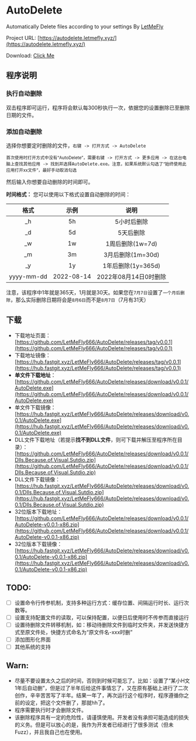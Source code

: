 # AutoDelete

Automatically Delete files according to your settings By [LetMeFly](https://letmefly.xyz)

Project URL: [https://autodelete.letmefly.xyz/](https://autodelete.letmefly.xyz/)

Download: [Click Me](#Download666)

## 程序说明

### 执行自动删除

双击程序即可运行，程序将会默认每300秒执行一次，依据您的设置删除已至删除日期的文件。

### 添加自动删除

选择你想要定时删除的文件，```右键 -> 打开方式 -> AutoDelete```

<small>首次使用时打开方式中没有“AutoDelete”，需要<kbd>右键 -> 打开方式 -> 更多应用 -> 在这台电脑上查找其他应用 -> 找到并选择AutoDelete.exe</kbd>。注意，如果系统默认勾选了“始终使用此应用打开xx文件”，最好手动取消勾选</small>

然后输入你想要自动删除的时间即可。

**时间格式：** 您可以使用以下格式设置自动删除的时间：

|格式|示例|说明|
|:--:|:--:|:--:|
|_h|5h|5小时后删除|
|_d|5d|5天后删除|
|_w|1w|1周后删除(1w=7d)|
|_m|3m|3月后删除(1m=30d)|
|_y|1y|1年后删除(1y=365d)|
|yyyy-mm-dd|2022-08-14|2022年08月14日0时删除|

注意，该程序中1年就是365天，1月就是30天。如果您在```7月7日```设置了```一个月后删除```，那么实际删除日期将会是```8月6日```而不是```8月7日```（7月有31天）

## 下载

<a id="Download666"></a>

+ 下载地址页面：[https://github.com/LetMeFly666/AutoDelete/releases/tag/v0.0.1](https://github.com/LetMeFly666/AutoDelete/releases/tag/v0.0.1)
+ 下载地址镜像：[https://hub.fastgit.xyz/LetMeFly666/AutoDelete/releases/tag/v0.0.1](https://hub.fastgit.xyz/LetMeFly666/AutoDelete/releases/tag/v0.0.1)
+ **单文件下载地址**：[https://github.com/LetMeFly666/AutoDelete/releases/download/v0.0.1/AutoDelete.exe](https://github.com/LetMeFly666/AutoDelete/releases/download/v0.0.1/AutoDelete.exe)
+ 单文件下载镜像：[https://hub.fastgit.xyz/LetMeFly666/AutoDelete/releases/download/v0.0.1/AutoDelete.exe](https://hub.fastgit.xyz/LetMeFly666/AutoDelete/releases/download/v0.0.1/AutoDelete.exe)
+ DLL文件下载地址（若提示**找不到DLL文件**，则可下载并解压至程序所在目录）：[https://github.com/LetMeFly666/AutoDelete/releases/download/v0.0.1/Dlls.Because.of.Visual.Sutdio.zip](https://github.com/LetMeFly666/AutoDelete/releases/download/v0.0.1/Dlls.Because.of.Visual.Sutdio.zip)
+ DLL文件下载镜像：[https://hub.fastgit.xyz/LetMeFly666/AutoDelete/releases/download/v0.0.1/Dlls.Because.of.Visual.Sutdio.zip](https://hub.fastgit.xyz/LetMeFly666/AutoDelete/releases/download/v0.0.1/Dlls.Because.of.Visual.Sutdio.zip)
+ 32位版本下载地址：[https://github.com/LetMeFly666/AutoDelete/releases/download/v0.0.1/AutoDelete-v0.0.1-x86.zip](https://github.com/LetMeFly666/AutoDelete/releases/download/v0.0.1/AutoDelete-v0.0.1-x86.zip)
+ 32位版本下载镜像：[https://hub.fastgit.xyz/LetMeFly666/AutoDelete/releases/download/v0.0.1/AutoDelete-v0.0.1-x86.zip](https://hub.fastgit.xyz/LetMeFly666/AutoDelete/releases/download/v0.0.1/AutoDelete-v0.0.1-x86.zip)


## TODO:

+ [ ] 设置命令行传参机制，支持多种运行方式：缓存位置、间隔运行时长、运行次数等。
+ [ ] 设置支持配置文件的读取，可以保持配置，以便日后使用时不传参而直接运行
+ [ ] 设置待删除文件转移机制，如：移动待删除文件到临时文件夹，并发送快捷方式至原文件处，快捷方式命名为“原文件名-xxx时删”
+ [ ] 添加图形化界面
+ [ ] 其他系统的支持

## Warn:

+ 尽量不要设置太久之后的时间，否则到时候可能忘了。比如：设置了“某小H文1年后自动删”，但是过了半年后给这件事情忘了，又在原有基础上进行了二次创作，辛辛苦苦写了半年。结果一年了，再次运行这个程序时，程序遵循你之前的设定，把这个文件删了，那就hh了。
+ 程序需要执行时才会删除文件。
+ 该删除程序具有一定的危险性，请谨慎使用。开发者没有承担可能造成的损失的义务。但是可以放心的是，我作为开发者已经进行了很多测试（但未Fuzz），并且我自己也在使用。
